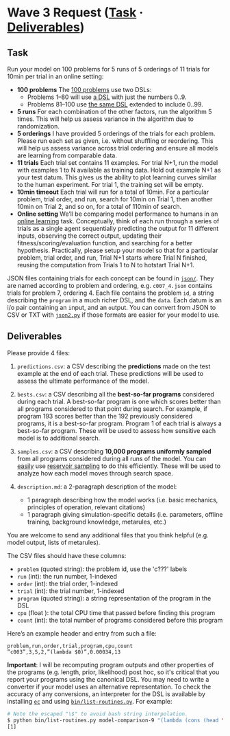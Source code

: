 # Wave 3 Request ([Task](#task) &middot; [Deliverables](#deliverables))

## Task
Run your model on 100 problems for 5 runs of 5 orderings of 11 trials for 10min per trial in an online setting:

- **100 problems** The [100 problems](./problems.md) use two DSLs:
  - Problems 1–80 will use [a DSL](./dsl.md) with just the numbers 0..9.
  - Problems 81–100 use [the same DSL](./dsl.md) extended to include 0..99.
- **5 runs** For each combination of the other factors, run the algorithm 5 times. This will help us assess variance in the algorithm due to randomization.
- **5 orderings** I have provided 5 orderings of the trials for each problem. Please run each set as given, i.e. without shuffling or reordering. This will help us assess variance across trial ordering and ensure all models are learning from comparable data.
- **11 trials** Each trial set contains 11 examples. For trial N+1, run the model with examples 1 to N available as training data. Hold out example N+1 as your test datum. This gives us the ability to plot learning curves similar to the human experiment. For trial 1, the training set will be empty.
- **10min timeout** Each trial will run for a total of 10min. For a particular problem, trial order, and run, search for 10min on Trial 1, then another 10min on Trial 2, and so on, for a total of 110min of search.
- **Online setting** We’ll be comparing model performance to humans in an [online learning](https://en.wikipedia.org/wiki/Online_machine_learning) task. Conceptually, think of each run through a series of trials as a single agent sequentially predicting the output for 11 different inputs, observing the correct output, updating their fitness/scoring/evaluation function, and searching for a better hypothesis. Practically, please setup your model so that for a particular problem, trial order, and run, Trial N+1 starts where Trial N finished, reusing the computation from Trials 1 to N to hotstart Trial N+1.

JSON files containing trials for each concept can be found in [`json/`](./json). They are named according to problem and ordering, e.g. `c007_4.json` contains trials for problem 7, ordering 4. Each file contains the problem `id`, a string describing the `program` in a much richer DSL, and the `data`. Each datum is an i/o pair containing an `i`nput, and an `o`utput. You can convert from JSON to CSV or TXT with [`json2.py`](../../src/json2.py) if those formats are easier for your model to use.


<!-- If any of these conditions don’t make sense for your model (e.g. the algorithm is deterministic and makes no random choices), reach out to me, and we can discuss appropriate modifications. Please reach out with any questions you might have. -->

## Deliverables

Please provide 4 files:

1. `predictions.csv`: a CSV describing the **predictions** made on the test example at the end of each trial. These predictions will be used to assess the ultimate performance of the model.

2. `bests.csv`: a CSV describing all the **best-so-far programs** considered during each trial. A best-so-far program is one which scores better than all programs considered to that point during search. For example, if program 193 scores better than the 192 previously considered programs, it is a best-so-far program. Program 1 of each trial is always a best-so-far program. These will be used to assess how sensitive each model is to additional search.

3. `samples.csv`: a CSV describing **10,000 programs uniformly sampled** from all programs considered during all runs of the model. You can [easily](https://en.wikipedia.org/wiki/Reservoir_sampling#With_random_sort) use [reservoir sampling](https://en.wikipedia.org/wiki/Reservoir_sampling) to do this efficiently. These will be used to analyze how each model moves through search space.

4. `description.md`: a 2-paragraph description of the model:
   - 1 paragraph describing how the model works (i.e. basic mechanics, principles of operation, relevant citations)
   - 1 paragraph giving simulation-specific details (i.e. parameters, offline training, background knowledge, metarules, etc.)

You are welcome to send any additional files that you think helpful (e.g. model output, lists of metarules).

The CSV files should have these columns:
- `problem` (quoted string): the problem id, use the 'c???' labels
- `run` (int): the run number, 1-indexed
- `order` (int): the trial order, 1-indexed
- `trial` (int): the trial number, 1-indexed
- `program` (quoted string): a string representation of the program in the DSL
- `cpu` (float ): the total CPU time that passed before finding this program
- `count` (int): the total number of programs considered before this program

Here’s an example header and entry from such a file:
```csv
problem,run,order,trial,program,cpu,count
”c003”,3,5,2,”(lambda $0)”,0.00034,13
```

**Important**: I will be recomputing program outputs and other properties of the programs (e.g. length, prior, likelihood) post hoc, so it's critical that you report your programs using the canonical DSL. You may need to write a converter if your model uses an alternative representation. To check the accuracy of any conversions, an interpreter for the DSL is available by installing [`ec`](https://github.com/joshrule/ec) and using [`bin/list-routines.py`](https://github.com/joshrule/ec/blob/master/bin/list-routines.py). For example:

```bash
# Note the escaped "\$" to avoid bash string interpolation.
$ python bin/list-routines.py model-comparison-9 "(lambda (cons (head \$0) empty))" "[1,2,3,4]"
[1]
```
